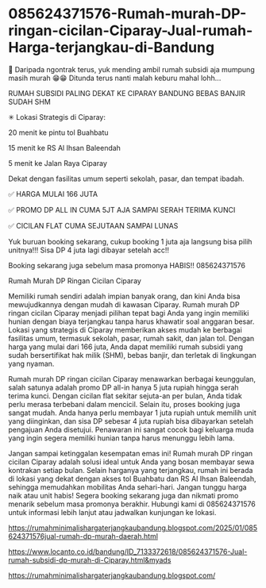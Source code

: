 # 085624371576-Rumah-murah-DP-ringan-cicilan-Ciparay-Jual-rumah-Harga-terjangkau-di-Bandung
📢 Daripada ngontrak terus, yuk mending ambil rumah subsidi aja mumpung masih murah 😁😁
Ditunda terus nanti malah keburu mahal lohh...

RUMAH SUBSIDI PALING DEKAT KE CIPARAY BANDUNG BEBAS BANJIR SUDAH SHM

✳ Lokasi Strategis di Ciparay:

20 menit ke pintu tol Buahbatu

15 menit ke RS Al Ihsan Baleendah

5 menit ke Jalan Raya Ciparay

Dekat dengan fasilitas umum seperti sekolah, pasar, dan tempat ibadah.

✅ HARGA MULAI 166 JUTA

✅ PROMO DP ALL IN CUMA 5JT AJA SAMPAI SERAH TERIMA KUNCI

✅ CICILAN FLAT CUMA SEJUTAAN SAMPAI LUNAS

Yuk buruan booking sekarang, cukup booking 1 juta aja langsung bisa pilih unitnya!!!
Sisa DP 4 juta lagi dibayar setelah acc!!

Booking sekarang juga sebelum masa promonya HABIS!!
085624371576

Rumah Murah DP Ringan Cicilan Ciparay

Memiliki rumah sendiri adalah impian banyak orang, dan kini Anda bisa mewujudkannya dengan mudah di kawasan Ciparay. Rumah murah DP ringan cicilan Ciparay menjadi pilihan tepat bagi Anda yang ingin memiliki hunian dengan biaya terjangkau tanpa harus khawatir soal anggaran besar. Lokasi yang strategis di Ciparay memberikan akses mudah ke berbagai fasilitas umum, termasuk sekolah, pasar, rumah sakit, dan jalan tol. Dengan harga yang mulai dari 166 juta, Anda dapat memiliki rumah subsidi yang sudah bersertifikat hak milik (SHM), bebas banjir, dan terletak di lingkungan yang nyaman.

Rumah murah DP ringan cicilan Ciparay menawarkan berbagai keunggulan, salah satunya adalah promo DP all-in hanya 5 juta rupiah hingga serah terima kunci. Dengan cicilan flat sekitar sejuta-an per bulan, Anda tidak perlu merasa terbebani dalam mencicil. Selain itu, proses booking juga sangat mudah. Anda hanya perlu membayar 1 juta rupiah untuk memilih unit yang diinginkan, dan sisa DP sebesar 4 juta rupiah bisa dibayarkan setelah pengajuan Anda disetujui. Penawaran ini sangat cocok bagi keluarga muda yang ingin segera memiliki hunian tanpa harus menunggu lebih lama.

Jangan sampai ketinggalan kesempatan emas ini! Rumah murah DP ringan cicilan Ciparay adalah solusi ideal untuk Anda yang bosan membayar sewa kontrakan setiap bulan. Selain harganya yang terjangkau, rumah ini berada di lokasi yang dekat dengan akses tol Buahbatu dan RS Al Ihsan Baleendah, sehingga memudahkan mobilitas Anda sehari-hari. Jangan tunggu harga naik atau unit habis! Segera booking sekarang juga dan nikmati promo menarik sebelum masa promonya berakhir. Hubungi kami di 085624371576 untuk informasi lebih lanjut atau jadwalkan kunjungan ke lokasi.

https://rumahminimalishargaterjangkaubandung.blogspot.com/2025/01/085624371576jual-rumah-dp-murah-daerah.html

https://www.locanto.co.id/bandung/ID_7133372618/085624371576-Jual-rumah-subsidi-dp-murah-di-Ciparay.html&myads

https://rumahminimalishargaterjangkaubandung.blogspot.com/

